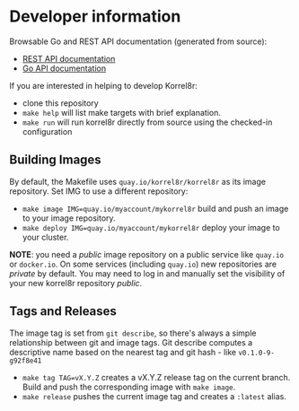 # Developer information

Browsable Go and REST API documentation (generated from source):
- [REST API documentation](pkg/api/docs/swagger.md)
- [Go API documentation](https://pkg.go.dev/github.com/korrel8r/korrel8r/pkg/korrel8r)

If you are interested in helping to develop Korrel8r:
- clone this repository
- `make help` will list make targets with brief explanation.
- `make run` will run korrel8r directly from source using the checked-in configuration

## Building Images ##

By default, the Makefile uses `quay.io/korrel8r/korrel8r` as its image repository.
Set IMG to use a different repository:

- `make image IMG=quay.io/myaccount/mykorrel8r` build and push an image to your image repository.
- `make deploy IMG=quay.io/myaccount/mykorrel8r` deploy your image to your cluster.

**NOTE**: you need a _public_ image repository on a public service like `quay.io` or `docker.io`.
On some services (including `quay.io`) new repositories are _private_ by default.
You may need to log in and manually set the visibility of your new korrel8r repository _public_.

## Tags and Releases ##

The image tag is set from `git describe`, so there's always a simple relationship between git and image tags.
Git describe computes a descriptive name based on the nearest tag and git hash - like `v0.1.0-9-g92f8e41`

- `make tag TAG=vX.Y.Z` creates a vX.Y.Z release tag on the current branch.
  Build and push the corresponding image with `make image`. 
- `make release` pushes the current image tag and creates a `:latest` alias.
